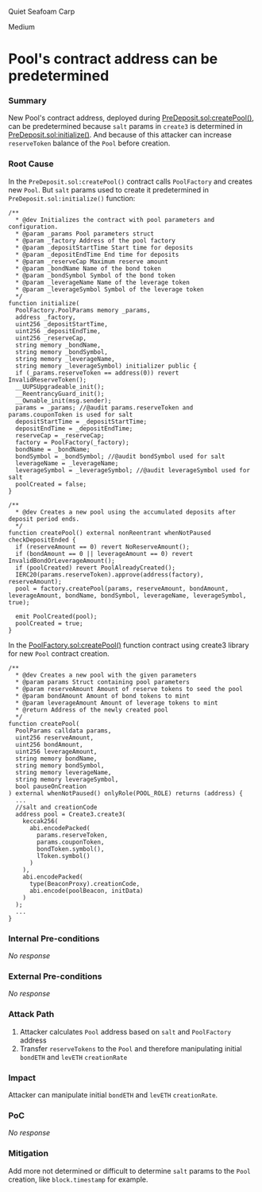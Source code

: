 Quiet Seafoam Carp

Medium

# Pool's contract address can be predetermined

### Summary

New Pool's contract address, deployed during [PreDeposit.sol:createPool()](https://github.com/sherlock-audit/2024-12-plaza-finance/blob/main/plaza-evm/src/PreDeposit.sol#L149), can be predetermined because `salt` params in `create3` is determined in [PreDeposit.sol:initialize()](https://github.com/sherlock-audit/2024-12-plaza-finance/blob/main/plaza-evm/src/PreDeposit.sol#L84). And because of this attacker can increase `reserveToken` balance of the `Pool` before creation.

### Root Cause

In the `PreDeposit.sol:createPool()` contract calls `PoolFactory` and creates new `Pool`.
But `salt` params used to create it predetermined in `PreDeposit.sol:initialize()` function:
```Solidity
/**
  * @dev Initializes the contract with pool parameters and configuration.
  * @param _params Pool parameters struct
  * @param _factory Address of the pool factory
  * @param _depositStartTime Start time for deposits
  * @param _depositEndTime End time for deposits
  * @param _reserveCap Maximum reserve amount
  * @param _bondName Name of the bond token
  * @param _bondSymbol Symbol of the bond token
  * @param _leverageName Name of the leverage token
  * @param _leverageSymbol Symbol of the leverage token
  */
function initialize(
  PoolFactory.PoolParams memory _params,
  address _factory,
  uint256 _depositStartTime,
  uint256 _depositEndTime,
  uint256 _reserveCap,
  string memory _bondName,
  string memory _bondSymbol,
  string memory _leverageName,
  string memory _leverageSymbol) initializer public {
  if (_params.reserveToken == address(0)) revert InvalidReserveToken();
  __UUPSUpgradeable_init();
  __ReentrancyGuard_init();
  __Ownable_init(msg.sender);
  params = _params; //@audit params.reserveToken and params.couponToken is used for salt
  depositStartTime = _depositStartTime;
  depositEndTime = _depositEndTime;
  reserveCap = _reserveCap;
  factory = PoolFactory(_factory);
  bondName = _bondName;
  bondSymbol = _bondSymbol; //@audit bondSymbol used for salt
  leverageName = _leverageName;
  leverageSymbol = _leverageSymbol; //@audit leverageSymbol used for salt
  poolCreated = false;
}

/**
  * @dev Creates a new pool using the accumulated deposits after deposit period ends.
  */
function createPool() external nonReentrant whenNotPaused checkDepositEnded {
  if (reserveAmount == 0) revert NoReserveAmount();
  if (bondAmount == 0 || leverageAmount == 0) revert InvalidBondOrLeverageAmount();
  if (poolCreated) revert PoolAlreadyCreated();
  IERC20(params.reserveToken).approve(address(factory), reserveAmount);
  pool = factory.createPool(params, reserveAmount, bondAmount, leverageAmount, bondName, bondSymbol, leverageName, leverageSymbol, true);

  emit PoolCreated(pool);
  poolCreated = true;
}
```
In the [PoolFactory.sol:createPool()](https://github.com/sherlock-audit/2024-12-plaza-finance/blob/main/plaza-evm/src/PoolFactory.sol#L124) function contract using create3 library for new `Pool` contract creation.
```Solidity
/**
  * @dev Creates a new pool with the given parameters
  * @param params Struct containing pool parameters
  * @param reserveAmount Amount of reserve tokens to seed the pool
  * @param bondAmount Amount of bond tokens to mint
  * @param leverageAmount Amount of leverage tokens to mint
  * @return Address of the newly created pool
  */
function createPool(
  PoolParams calldata params,
  uint256 reserveAmount,
  uint256 bondAmount,
  uint256 leverageAmount,
  string memory bondName,
  string memory bondSymbol,
  string memory leverageName,
  string memory leverageSymbol,
  bool pauseOnCreation
) external whenNotPaused() onlyRole(POOL_ROLE) returns (address) {
  ...
  //salt and creationCode
  address pool = Create3.create3(
    keccak256(
      abi.encodePacked(
        params.reserveToken,
        params.couponToken,
        bondToken.symbol(),
        lToken.symbol()
      )
    ),
    abi.encodePacked(
      type(BeaconProxy).creationCode,
      abi.encode(poolBeacon, initData)
    )
  );
  ...
}
```



### Internal Pre-conditions

_No response_

### External Pre-conditions

_No response_

### Attack Path

1. Attacker calculates `Pool` address based on `salt` and `PoolFactory` address
2. Transfer `reserveTokens` to the `Pool` and therefore manipulating initial `bondETH` and `levETH` `creationRate`

### Impact

Attacker can manipulate initial `bondETH` and `levETH` `creationRate`.

### PoC

_No response_

### Mitigation

Add more not determined or difficult to determine `salt` params to the `Pool` creation, like `block.timestamp` for example.